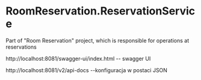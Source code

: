 # RoomReservation.ReservationService
Part of "Room Reservation" project, which is responsible for operations at reservations

http://localhost:8081/swagger-ui/index.html -- swagger UI

http://localhost:8081/v2/api-docs --konfiguracja w postaci JSON